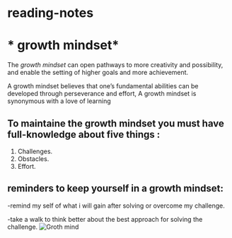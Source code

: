 # reading-notes
# * growth mindset*

  The *growth mindset* can open pathways to more creativity and possibility, and enable the setting of higher goals and more achievement.

   A growth mindset believes that one’s fundamental abilities can be developed through perseverance and effort, A growth mindset is synonymous with a love of learning
 
 ## To maintaine the growth mindset you must have full-knowledge about five things :
 1.  Challenges.
 2.  Obstacles.
 3.  Effort.


## reminders to keep yourself in a growth mindset: ##

-remind my self of what i will gain after solving or overcome my challenge.

-take a walk to think better about the best approach for solving the challenge.
![Groth mind](https://www.nexus-education.com/wp-content/uploads/2019/06/continuum.png)
